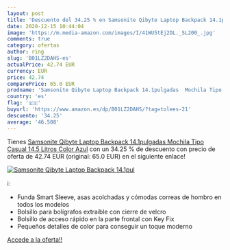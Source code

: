 ```yaml
---
layout: post
title: 'Descuento del 34.25 % en Samsonite Qibyte Laptop Backpack 14.1pul'
date: 2020-12-15 10:44:04
image: 'https://m.media-amazon.com/images/I/41WU5tEj2DL._SL200_.jpg'
comments: true
category: ofertas
author: ring
slug: 'B01LZ2DAHS-es'
actualPrice: 42.74 EUR
currency: EUR
price: 42.74
comparePrice: 65.0 EUR
prodname: 'Samsonite Qibyte Laptop Backpack 14.1pulgadas  Mochila Tipo Casual  14.5 Litros  Color Azul'
country: 'es'
flag: '🇪🇸'
buyurl: 'https://www.amazon.es/dp/B01LZ2DAHS/?tag=tolees-21'
descuento: '34.25'
average: '46.508'
---
```


Tienes [Samsonite Qibyte Laptop Backpack 14.1pulgadas  Mochila Tipo Casual  14.5 Litros  Color Azul](https://www.amazon.es/dp/B01LZ2DAHS/?tag=tolees-21) con un 34.25 % de descuento con precio de oferta de 42.74 EUR (original: 65.0 EUR) en el siguiente enlace!

[![Samsonite Qibyte Laptop Backpack 14.1pul](https://m.media-amazon.com/images/I/41WU5tEj2DL._SL200_.jpg)](https://www.amazon.es/dp/B01LZ2DAHS/?tag=tolees-21)

ℹ️:

- Funda Smart Sleeve, asas acolchadas y cómodas correas de hombro en todos los modelos
- Bolsillo para bolígrafos extraíble con cierre de velcro
- Bolsillo de acceso rápido en la parte frontal con Key Fix
- Pequeños detalles de color para conseguir un toque moderno

[Accede a la oferta!!](https://www.amazon.es/dp/B01LZ2DAHS/?tag=tolees-21)
